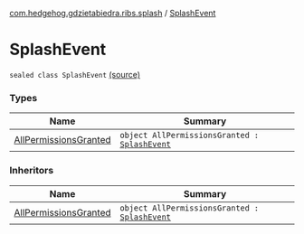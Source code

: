 [com.hedgehog.gdzietabiedra.ribs.splash](../index.md) / [SplashEvent](./index.md)

# SplashEvent

`sealed class SplashEvent` [(source)](https://github.com/asvid/GdzieTaBiedra/tree/master/app/src/main/java/com/hedgehog/gdzietabiedra/ribs/splash/SplashEvent.kt#L3)

### Types

| Name | Summary |
|---|---|
| [AllPermissionsGranted](-all-permissions-granted.md) | `object AllPermissionsGranted : `[`SplashEvent`](./index.md) |

### Inheritors

| Name | Summary |
|---|---|
| [AllPermissionsGranted](-all-permissions-granted.md) | `object AllPermissionsGranted : `[`SplashEvent`](./index.md) |

